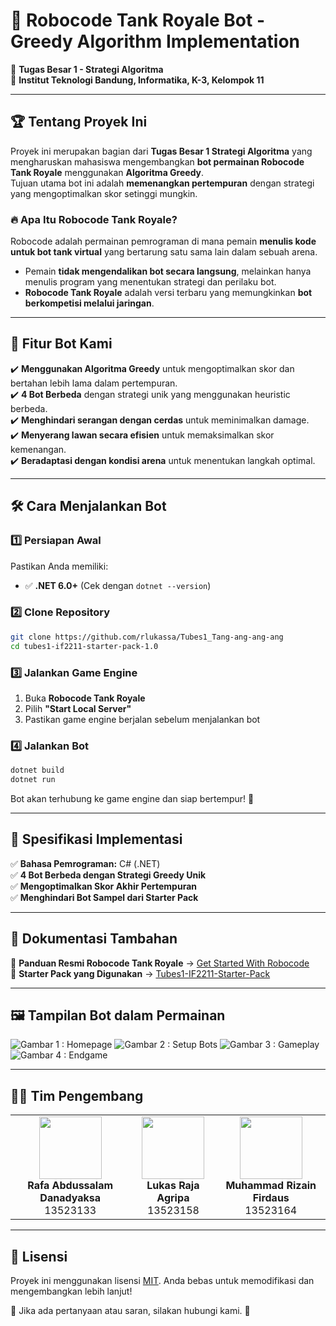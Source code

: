 # 🤖 Robocode Tank Royale Bot - Greedy Algorithm Implementation

🎯 **Tugas Besar 1 - Strategi Algoritma**  
📌 **Institut Teknologi Bandung, Informatika, K-3, Kelompok 11**  

---

## 🏆 **Tentang Proyek Ini**  

Proyek ini merupakan bagian dari **Tugas Besar 1 Strategi Algoritma** yang mengharuskan mahasiswa mengembangkan **bot permainan Robocode Tank Royale** menggunakan **Algoritma Greedy**.  
Tujuan utama bot ini adalah **memenangkan pertempuran** dengan strategi yang mengoptimalkan skor setinggi mungkin.  

### 🔥 **Apa Itu Robocode Tank Royale?**  
Robocode adalah permainan pemrograman di mana pemain **menulis kode untuk bot tank virtual** yang bertarung satu sama lain dalam sebuah arena.  
- Pemain **tidak mengendalikan bot secara langsung**, melainkan hanya menulis program yang menentukan strategi dan perilaku bot.  
- **Robocode Tank Royale** adalah versi terbaru yang memungkinkan **bot berkompetisi melalui jaringan**.  

---

## 🚀 **Fitur Bot Kami**  
✔️ **Menggunakan Algoritma Greedy** untuk mengoptimalkan skor dan bertahan lebih lama dalam pertempuran.  
✔️ **4 Bot Berbeda** dengan strategi unik yang menggunakan heuristic berbeda.  
✔️ **Menghindari serangan dengan cerdas** untuk meminimalkan damage.  
✔️ **Menyerang lawan secara efisien** untuk memaksimalkan skor kemenangan.  
✔️ **Beradaptasi dengan kondisi arena** untuk menentukan langkah optimal.  

---

## 🛠 **Cara Menjalankan Bot**  

### 1️⃣ **Persiapan Awal**  
Pastikan Anda memiliki:  
- ✅ **.NET 6.0+** (Cek dengan `dotnet --version`)  

### 2️⃣ **Clone Repository**  
```sh
git clone https://github.com/rlukassa/Tubes1_Tang-ang-ang-ang
cd tubes1-if2211-starter-pack-1.0
```

### 3️⃣ **Jalankan Game Engine**  
1. Buka **Robocode Tank Royale**  
2. Pilih **"Start Local Server"**  
3. Pastikan game engine berjalan sebelum menjalankan bot  

### 4️⃣ **Jalankan Bot**  
```sh
dotnet build
dotnet run 
```

Bot akan terhubung ke game engine dan siap bertempur! 🚀  

---

## 📌 **Spesifikasi Implementasi**  
✅ **Bahasa Pemrograman:** C# (.NET)  
✅ **4 Bot Berbeda dengan Strategi Greedy Unik**  
✅ **Mengoptimalkan Skor Akhir Pertempuran**  
✅ **Menghindari Bot Sampel dari Starter Pack**  

---

## 📜 **Dokumentasi Tambahan**  
📌 **Panduan Resmi Robocode Tank Royale** → [Get Started With Robocode](https://docs.google.com/document/d/12upAKLU9E7tS6-xMUpJZ8gA1L76YngZNCc70AaFgyMY/edit?tab=t.0)  
📌 **Starter Pack yang Digunakan** → [Tubes1-IF2211-Starter-Pack](https://github.com/Ariel-HS/tubes1-if2211-starter-pack/releases/tag/v1.0)  

---

## 🖼 **Tampilan Bot dalam Permainan**  
![Gambar 1 : Homepage ](https://github.com/user-attachments/assets/90099012-d710-4ce6-a364-16eebf2426a4)
![Gambar 2 : Setup Bots ](https://github.com/user-attachments/assets/d35faf56-ddfe-4e4f-af45-2f8e223f90f6)
![Gambar 3 : Gameplay ](https://github.com/user-attachments/assets/34fdb240-2261-40e9-9004-4c805c5c6a5f)
![Gambar 4 : Endgame](https://github.com/user-attachments/assets/f3a7a518-63a6-4682-a909-6c45c8b00edf)

---

## 👨‍💻 **Tim Pengembang**  

<p align="center">
  <table>
    <tr align="center">
      <td>
        <img src="https://github.com/RafaAbdussalam.png" width="100" height="100"><br>
        <b>Rafa Abdussalam Danadyaksa</b><br>
        13523133
      </td>
      <td>
        <img src="https://github.com/rlukassa.png" width="100" height="100"><br>
        <b>Lukas Raja Agripa</b><br>
        13523158
      </td>
      <td>
        <img src="https://github.com/inRiza.png" width="100" height="100"><br>
        <b>Muhammad Rizain Firdaus</b><br>
        13523164
      </td>
    </tr>
  </table>
</p>

---

## 📄 **Lisensi**  
Proyek ini menggunakan lisensi [MIT](LICENSE). Anda bebas untuk memodifikasi dan mengembangkan lebih lanjut!  

📩 Jika ada pertanyaan atau saran, silakan hubungi kami. 🚀
